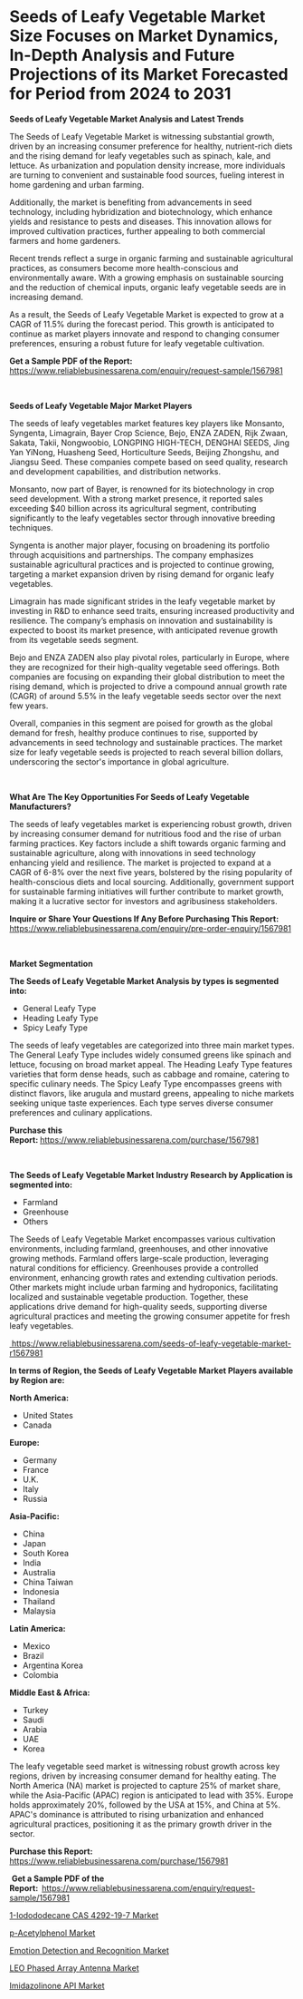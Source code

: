 <p><h1>Seeds of Leafy Vegetable Market Size Focuses on Market Dynamics, In-Depth Analysis and Future Projections of its Market Forecasted for Period from 2024 to 2031</h1></p><p><strong>Seeds of Leafy Vegetable Market Analysis and Latest Trends</strong></p>
<p><p>The Seeds of Leafy Vegetable Market is witnessing substantial growth, driven by an increasing consumer preference for healthy, nutrient-rich diets and the rising demand for leafy vegetables such as spinach, kale, and lettuce. As urbanization and population density increase, more individuals are turning to convenient and sustainable food sources, fueling interest in home gardening and urban farming. </p><p>Additionally, the market is benefiting from advancements in seed technology, including hybridization and biotechnology, which enhance yields and resistance to pests and diseases. This innovation allows for improved cultivation practices, further appealing to both commercial farmers and home gardeners.</p><p>Recent trends reflect a surge in organic farming and sustainable agricultural practices, as consumers become more health-conscious and environmentally aware. With a growing emphasis on sustainable sourcing and the reduction of chemical inputs, organic leafy vegetable seeds are in increasing demand. </p><p>As a result, the Seeds of Leafy Vegetable Market is expected to grow at a CAGR of 11.5% during the forecast period. This growth is anticipated to continue as market players innovate and respond to changing consumer preferences, ensuring a robust future for leafy vegetable cultivation.</p></p>
<p><strong>Get a Sample PDF of the Report:&nbsp;</strong> <a href="https://www.reliablebusinessarena.com/enquiry/request-sample/1567981">https://www.reliablebusinessarena.com/enquiry/request-sample/1567981</a></p>
<p>&nbsp;</p>
<p><strong>Seeds of Leafy Vegetable Major Market Players</strong></p>
<p><p>The seeds of leafy vegetables market features key players like Monsanto, Syngenta, Limagrain, Bayer Crop Science, Bejo, ENZA ZADEN, Rijk Zwaan, Sakata, Takii, Nongwoobio, LONGPING HIGH-TECH, DENGHAI SEEDS, Jing Yan YiNong, Huasheng Seed, Horticulture Seeds, Beijing Zhongshu, and Jiangsu Seed. These companies compete based on seed quality, research and development capabilities, and distribution networks.</p><p>Monsanto, now part of Bayer, is renowned for its biotechnology in crop seed development. With a strong market presence, it reported sales exceeding $40 billion across its agricultural segment, contributing significantly to the leafy vegetables sector through innovative breeding techniques.</p><p>Syngenta is another major player, focusing on broadening its portfolio through acquisitions and partnerships. The company emphasizes sustainable agricultural practices and is projected to continue growing, targeting a market expansion driven by rising demand for organic leafy vegetables.</p><p>Limagrain has made significant strides in the leafy vegetable market by investing in R&D to enhance seed traits, ensuring increased productivity and resilience. The company’s emphasis on innovation and sustainability is expected to boost its market presence, with anticipated revenue growth from its vegetable seeds segment.</p><p>Bejo and ENZA ZADEN also play pivotal roles, particularly in Europe, where they are recognized for their high-quality vegetable seed offerings. Both companies are focusing on expanding their global distribution to meet the rising demand, which is projected to drive a compound annual growth rate (CAGR) of around 5.5% in the leafy vegetable seeds sector over the next few years.</p><p>Overall, companies in this segment are poised for growth as the global demand for fresh, healthy produce continues to rise, supported by advancements in seed technology and sustainable practices. The market size for leafy vegetable seeds is projected to reach several billion dollars, underscoring the sector's importance in global agriculture.</p></p>
<p>&nbsp;</p>
<p><strong>What Are The Key Opportunities For Seeds of Leafy Vegetable Manufacturers?</strong></p>
<p><p>The seeds of leafy vegetables market is experiencing robust growth, driven by increasing consumer demand for nutritious food and the rise of urban farming practices. Key factors include a shift towards organic farming and sustainable agriculture, along with innovations in seed technology enhancing yield and resilience. The market is projected to expand at a CAGR of 6-8% over the next five years, bolstered by the rising popularity of health-conscious diets and local sourcing. Additionally, government support for sustainable farming initiatives will further contribute to market growth, making it a lucrative sector for investors and agribusiness stakeholders.</p></p>
<p><strong>Inquire or Share Your Questions If Any Before Purchasing This Report:</strong> <a href="https://www.reliablebusinessarena.com/enquiry/pre-order-enquiry/1567981">https://www.reliablebusinessarena.com/enquiry/pre-order-enquiry/1567981</a></p>
<p>&nbsp;</p>
<p><strong>Market Segmentation</strong></p>
<p><strong>The Seeds of Leafy Vegetable Market Analysis by types is segmented into:</strong></p>
<p><ul><li>General Leafy Type</li><li>Heading Leafy Type</li><li>Spicy Leafy Type</li></ul></p>
<p><p>The seeds of leafy vegetables are categorized into three main market types. The General Leafy Type includes widely consumed greens like spinach and lettuce, focusing on broad market appeal. The Heading Leafy Type features varieties that form dense heads, such as cabbage and romaine, catering to specific culinary needs. The Spicy Leafy Type encompasses greens with distinct flavors, like arugula and mustard greens, appealing to niche markets seeking unique taste experiences. Each type serves diverse consumer preferences and culinary applications.</p></p>
<p><strong>Purchase this Report:&nbsp;</strong><a href="https://www.reliablebusinessarena.com/purchase/1567981">https://www.reliablebusinessarena.com/purchase/1567981</a></p>
<p>&nbsp;</p>
<p><strong>The Seeds of Leafy Vegetable Market Industry Research by Application is segmented into:</strong></p>
<p><ul><li>Farmland</li><li>Greenhouse</li><li>Others</li></ul></p>
<p><p>The Seeds of Leafy Vegetable Market encompasses various cultivation environments, including farmland, greenhouses, and other innovative growing methods. Farmland offers large-scale production, leveraging natural conditions for efficiency. Greenhouses provide a controlled environment, enhancing growth rates and extending cultivation periods. Other markets might include urban farming and hydroponics, facilitating localized and sustainable vegetable production. Together, these applications drive demand for high-quality seeds, supporting diverse agricultural practices and meeting the growing consumer appetite for fresh leafy vegetables.</p></p>
<p><a href="https://www.reliablebusinessarena.com/seeds-of-leafy-vegetable-market-r1567981">&nbsp;https://www.reliablebusinessarena.com/seeds-of-leafy-vegetable-market-r1567981</a></p>
<p><strong>In terms of Region, the Seeds of Leafy Vegetable Market Players available by Region are:</strong></p>
<p>
    <p> <strong> North America: </strong>
        <ul>
            <li>United States</li>
            <li>Canada</li>
        </ul>
        </p> 
    <p> <strong> Europe: </strong>
        <ul>
            <li>Germany</li>
            <li>France</li>
            <li>U.K.</li>
            <li>Italy</li>
            <li>Russia</li>
        </ul>
        </p> 
    <p> <strong> Asia-Pacific: </strong>
        <ul>
            <li>China</li>
            <li>Japan</li>
            <li>South Korea</li>
            <li>India</li>
            <li>Australia</li>
            <li>China Taiwan</li>
            <li>Indonesia</li>
            <li>Thailand</li>
            <li>Malaysia</li>
        </ul>
        </p> 
    <p> <strong> Latin America: </strong>
        <ul>
            <li>Mexico</li>
            <li>Brazil</li>
            <li>Argentina Korea</li>
            <li>Colombia</li>
        </ul>
        </p> 
    <p> <strong> Middle East & Africa: </strong>
        <ul>
            <li>Turkey</li>
            <li>Saudi</li>
            <li>Arabia</li>
            <li>UAE</li>
            <li>Korea</li>
        </ul>
    </p>
    </p>
<p><p>The leafy vegetable seed market is witnessing robust growth across key regions, driven by increasing consumer demand for healthy eating. The North America (NA) market is projected to capture 25% of market share, while the Asia-Pacific (APAC) region is anticipated to lead with 35%. Europe holds approximately 20%, followed by the USA at 15%, and China at 5%. APAC's dominance is attributed to rising urbanization and enhanced agricultural practices, positioning it as the primary growth driver in the sector.</p></p>
<p><strong>Purchase this Report: </strong><a href="https://www.reliablebusinessarena.com/purchase/1567981">https://www.reliablebusinessarena.com/purchase/1567981</a></p>
<p>&nbsp;<strong>Get a Sample PDF of the Report:&nbsp;&nbsp;</strong><a href="https://www.reliablebusinessarena.com/enquiry/request-sample/1567981">https://www.reliablebusinessarena.com/enquiry/request-sample/1567981</a></p>
<p><strong></strong></p>
<p><p><a href="https://medium.com/@khkjaxbn36/1-iodododecane-cas-4292-19-7-industry-sector-new-technologies-and-market-impact-forecasted-for-418a9d878a92">1-Iodododecane CAS 4292-19-7 Market</a></p><p><a href="https://github.com/provorikovar/Market-Research-Report-List-6/blob/main/p-acetylphenol-market.md">p-Acetylphenol Market</a></p><p><a href="https://www.linkedin.com/pulse/market-dynamics-future-trends-global-emotion-detection-recognition-n6vye?trackingId=bPnCfanZRTOb5Pdp150uxQ%3D%3D">Emotion Detection and Recognition Market</a></p><p><a href="https://issuu.com/reportprime-2/docs/leo-phased-array-antenna-market-siz_a0b32afa4564c9">LEO Phased Array Antenna Market</a></p><p><a href="https://issuu.com/reportprime-2/docs/imidazolinone-api-market-size-2030._16658bdb71211f">Imidazolinone API Market</a></p></p>